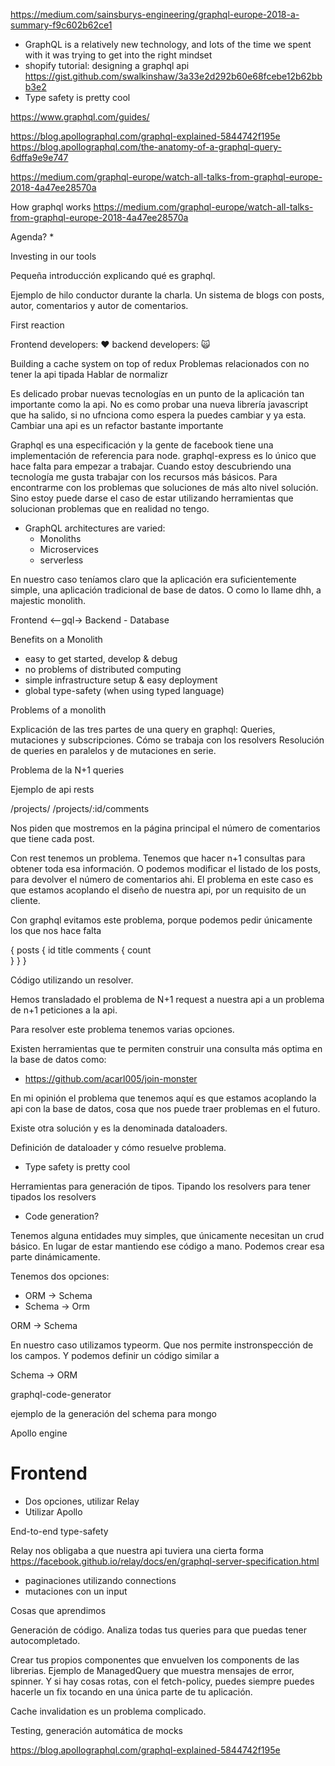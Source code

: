 https://medium.com/sainsburys-engineering/graphql-europe-2018-a-summary-f9c602b62ce1

* GraphQL is a relatively new technology, and lots of the time we spent with it was trying to get into the right mindset
* shopify tutorial: designing a graphql api
https://gist.github.com/swalkinshaw/3a33e2d292b60e68fcebe12b62bbb3e2
* Type safety is pretty cool

https://www.graphql.com/guides/  
  
https://blog.apollographql.com/graphql-explained-5844742f195e
https://blog.apollographql.com/the-anatomy-of-a-graphql-query-6dffa9e9e747  
  
https://medium.com/graphql-europe/watch-all-talks-from-graphql-europe-2018-4a47ee28570a

How graphql works
https://medium.com/graphql-europe/watch-all-talks-from-graphql-europe-2018-4a47ee28570a

Agenda?
* 

  
Investing in our tools
  
  
Pequeña introducción explicando qué es graphql.
  
Ejemplo de hilo conductor durante la charla. Un sistema de blogs con posts, autor, comentarios y autor de comentarios.   


First reaction

Frontend developers: ❤️
backend developers: 🙀


Building a cache system on top of redux
Problemas relacionados con no tener la api tipada
Hablar de normalizr

Es delicado probar nuevas tecnologías en un punto de la aplicación tan importante como la api.
No es como probar una nueva librería javascript que ha salido, si no ufnciona como espera la puedes cambiar y ya esta.
Cambiar una api es un refactor bastante importante

Graphql es una especificación y la gente de facebook tiene una implementación de referencia para node. graphql-express
es lo único que hace falta para empezar a trabajar.
Cuando estoy descubriendo una tecnología me gusta trabajar con los recursos más básicos. Para encontrarme con los problemas
que soluciones de más alto nivel solución. Sino estoy puede darse el caso de estar utilizando herramientas que solucionan
problemas que en realidad no tengo.

* GraphQL architectures are varied:
  * Monoliths
  * Microservices
  * serverless
  
En nuestro caso teníamos claro que la aplicación era suficientemente simple, una aplicación tradicional de base de datos.
O como lo llame dhh, a majestic monolith.

  
Frontend  <--gql-> Backend - Database

  
Benefits on a Monolith

* easy to get started, develop & debug
* no problems of distributed computing
* simple infrastructure setup & easy deployment
* global type-safety (when using typed language)  
  
  
Problems of a monolith
  
  
  
Explicación de las tres partes de una query en graphql: Queries, mutaciones y subscripciones.
Cómo se trabaja con los resolvers
Resolución de queries en paralelos y de mutaciones en serie.

Problema de la N+1 queries

Ejemplo de api rests

/projects/
/projects/:id/comments

Nos piden que mostremos en la página principal el número de comentarios que tiene cada post.

Con rest tenemos un problema. Tenemos que hacer n+1 consultas para obtener toda esa información. O podemos modificar
el listado de los posts, para devolver el número de comentarios ahi. El problema en este caso es que estamos
acoplando el diseño de nuestra api, por un requisito de un cliente.

Con graphql evitamos este problema, porque podemos pedir únicamente los que nos hace falta

{
  posts {
     id
     title
     comments {
        count        
     }
  }
}

Código utilizando un resolver.

Hemos transladado el problema de N+1 request a nuestra api a un problema de n+1 peticiones a la api.

Para resolver este problema tenemos varias opciones.

Existen herramientas que te permiten construir una consulta más optima en la base de datos como:

* https://github.com/acarl005/join-monster

En mi opinión el problema que tenemos aquí es que estamos acoplando la api con la base de datos, cosa que nos puede
traer problemas en el futuro.

Existe otra solución y es la denominada dataloaders.

Definición de dataloader y cómo resuelve problema.

* Type safety is pretty cool

Herramientas para generación de tipos. Tipando los resolvers para tener tipados los resolvers

* Code generation?

Tenemos alguna entidades muy simples, que únicamente necesitan un crud básico. En lugar de estar mantiendo ese código
a mano. Podemos crear esa parte dinámicamente.

Tenemos dos opciones:
* ORM -> Schema
* Schema -> Orm

ORM -> Schema

En nuestro caso utilizamos typeorm. Que nos permite instronspección de los campos. Y podemos definir un código similar a

Schema -> ORM

graphql-code-generator

ejemplo de la generación del schema para mongo


Apollo engine

# Frontend
* Dos opciones, utilizar Relay
* Utilizar Apollo

End-to-end type-safety

Relay nos obligaba a que nuestra api tuviera una cierta forma
https://facebook.github.io/relay/docs/en/graphql-server-specification.html
* paginaciones utilizando connections
* mutaciones con un input

Cosas que aprendimos

Generación de código. Analiza todas tus queries para que puedas tener 
autocompletado.

Crear tus propios componentes que envuelven los components de las librerias.
Ejemplo de ManagedQuery que muestra mensajes de error, spinner.
Y si hay cosas rotas, con el fetch-policy, puedes siempre puedes hacerle un fix tocando en una única parte
de tu aplicación.

Cache invalidation es un problema complicado.

Testing, generación automática de mocks

https://blog.apollographql.com/graphql-explained-5844742f195e
